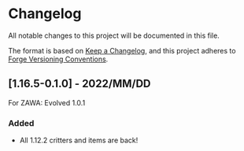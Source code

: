 # Changelog
All notable changes to this project will be documented in this file.

The format is based on 
[Keep a Changelog](https://keepachangelog.com/en/1.0.0/),
and this project adheres to 
[Forge Versioning Conventions](https://mcforge.readthedocs.io/en/latest/conventions/versioning/).

## [1.16.5-0.1.0] - 2022/MM/DD
For ZAWA: Evolved 1.0.1
### Added
- All 1.12.2 critters and items are back!